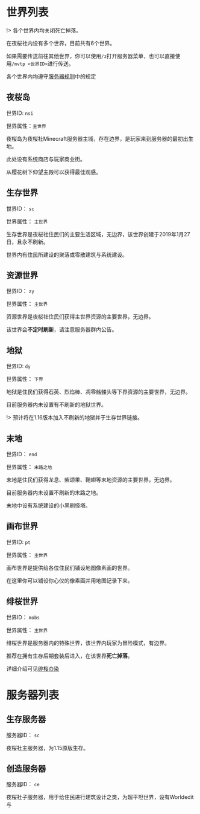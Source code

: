 # 世界列表

!> 各个世界内均关闭死亡掉落。

在夜桜社内设有多个世界，目前共有6个世界。

如果需要传送前往其他世界，你可以使用`/z`打开服务器菜单，也可以直接使用`/mvtp <世界ID>`进行传送。

各个世界内均遵守[服务器规则](NS_Server/rules.md)中的规定

## 夜桜岛

世界ID: `nsi`

世界属性：`主世界`

夜桜岛为夜桜社Minecraft服务器主城，存在边界，是玩家来到服务器的最初出生地。

此处设有系统商店与玩家商业街。

从樱花树下仰望主殿可以获得最佳观感。

## 生存世界

世界ID： `sc`

世界属性： `主世界`

生存世界是夜桜社住民们的主要生活区域，无边界，该世界创建于2019年1月27日，且永不刷新。

世界内有住民所建设的聚落或零散建筑与系统建设。

## 资源世界

世界ID： `zy`

世界属性： `主世界`

资源世界是夜桜社住民们获得主世界资源的主要世界，无边界。

该世界会**不定时刷新**，请注意服务器群内公告。

## 地狱

世界ID: `dy`

世界属性： `下界`

地狱是住民们获得石英、烈焰棒、凋零骷髅头等下界资源的主要世界，无边界。

目前服务器内未设置有不刷新的地狱世界。

!> 预计将在1.16版本加入不刷新的地狱并于生存世界链接。

## 末地

世界ID： `end`

世界属性： `末路之地`

末地是住民们获得龙息、紫颂果、鞘翅等末地资源的主要世界，无边界。

目前服务器内未设置不刷新的末路之地。

末地中设有系统建设的小黑刷怪塔。

## 画布世界

世界ID: `pt`

世界属性： `主世界`

画布世界是提供给各位住民们铺设地图像素画的世界。

在这里你可以铺设你心仪的像素画并用地图记录下来。

## 绯桜世界

世界ID： `mobs`

世界属性： `主世界`

绯桜世界是服务器内的特殊世界，该世界内玩家为冒险模式，有边界。

推荐在拥有生存后期套装后进入，在该世界**死亡掉落**。

详细介绍可见[绯桜の染](NS_Server/story/Bloodsakura.md)

# 服务器列表

## 生存服务器

服务器ID： `sc`

夜桜社主服务器，为1.15原版生存。

## 创造服务器

服务器ID： `ce`

夜桜社子服务器，用于给住民进行建筑设计之类，为超平坦世界，设有Worldedit与
